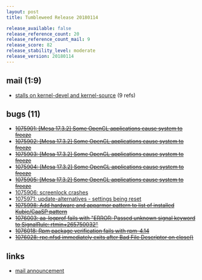 ```yaml
---
layout: post
title: Tumbleweed Release 20180114

release_available: false
release_reference_count: 20
release_reference_count_mail: 9
release_score: 82
release_stability_level: moderate
release_version: 20180114
---
```


## mail (1:9)

- [stalls on kernel-devel and kernel-source](https://lists.opensuse.org/opensuse-factory/2018-01/msg00268.html) (9 refs)

## bugs (11)

<!--more-->

- ~~[1075901: [Mesa 17.3.2] Some OpenGL applications cause system to freeze](https://bugzilla.opensuse.org/show_bug.cgi?id=1075901)~~
- ~~[1075902: [Mesa 17.3.2] Some OpenGL applications cause system to freeze](https://bugzilla.opensuse.org/show_bug.cgi?id=1075902)~~
- ~~[1075903: [Mesa 17.3.2] Some OpenGL applications cause system to freeze](https://bugzilla.opensuse.org/show_bug.cgi?id=1075903)~~
- ~~[1075904: [Mesa 17.3.2] Some OpenGL applications cause system to freeze](https://bugzilla.opensuse.org/show_bug.cgi?id=1075904)~~
- ~~[1075905: [Mesa 17.3.2] Some OpenGL applications cause system to freeze](https://bugzilla.opensuse.org/show_bug.cgi?id=1075905)~~
- [1075906: screenlock crashes](https://bugzilla.opensuse.org/show_bug.cgi?id=1075906)
- [1075971: update-alternatives - settings being reset](https://bugzilla.opensuse.org/show_bug.cgi?id=1075971)
- ~~[1075998: Add hardware and apparmor pattern to list of installed Kubic/CaaSP pattern](https://bugzilla.opensuse.org/show_bug.cgi?id=1075998)~~
- ~~[1076003: aa-logprof fails with "ERROR: Passed unknown signal keyword to SignalRule: rtmin+265750032"](https://bugzilla.opensuse.org/show_bug.cgi?id=1076003)~~
- ~~[1076018: Rpm package verification fails with rpm-4.14](https://bugzilla.opensuse.org/show_bug.cgi?id=1076018)~~
- ~~[1076028: rpc.nfsd immediately exits after Bad File Descriptor on close()](https://bugzilla.opensuse.org/show_bug.cgi?id=1076028)~~



## links

- [mail announcement](https://lists.opensuse.org/opensuse-factory/2018-01/msg00267.html)
